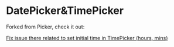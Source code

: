 # DatePicker&TimePicker
Forked from Picker, check it out:
<a target="_blank" href="https://github.com/ozcanalasalvar/picker">

Fix issue there related to set initial time in TimePicker (hours, mins)
